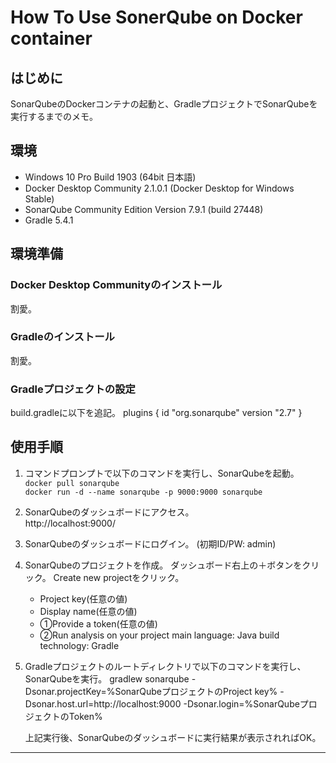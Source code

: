 # How To Use SonerQube on Docker container

## はじめに
  SonarQubeのDockerコンテナの起動と、GradleプロジェクトでSonarQubeを実行するまでのメモ。

## 環境
* Windows 10 Pro Build 1903 (64bit 日本語)
* Docker Desktop Community 2.1.0.1 (Docker Desktop for Windows Stable)
* SonarQube Community Edition Version 7.9.1 (build 27448)
* Gradle 5.4.1

## 環境準備
### Docker Desktop Communityのインストール
   割愛。

### Gradleのインストール
   割愛。

### Gradleプロジェクトの設定
  build.gradleに以下を追記。
  plugins {
    id "org.sonarqube" version "2.7"
  }

## 使用手順
1. コマンドプロンプトで以下のコマンドを実行し、SonarQubeを起動。  
   `docker pull sonarqube`  
   `docker run -d --name sonarqube -p 9000:9000 sonarqube`
2. SonarQubeのダッシュボードにアクセス。  
   http://localhost:9000/
3. SonarQubeのダッシュボードにログイン。
   (初期ID/PW: admin)
4. SonarQubeのプロジェクトを作成。
   ダッシュボード右上の＋ボタンをクリック。
   Create new projectをクリック。
   * Project key(任意の値)
   * Display name(任意の値)
   * ①Provide a token(任意の値)
   * ②Run analysis on your project
     main language: Java
     build technology: Gradle
5. Gradleプロジェクトのルートディレクトリで以下のコマンドを実行し、SonarQubeを実行。
   gradlew sonarqube -Dsonar.projectKey=%SonarQubeプロジェクトのProject key% -Dsonar.host.url=http://localhost:9000 -Dsonar.login=%SonarQubeプロジェクトのToken%

   上記実行後、SonarQubeのダッシュボードに実行結果が表示されればOK。
---